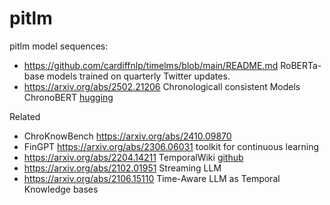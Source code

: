 # pitlm
pitlm model sequences: 

- https://github.com/cardiffnlp/timelms/blob/main/README.md  RoBERTa-base models trained on quarterly Twitter updates.
- https://arxiv.org/abs/2502.21206  Chronologicall consistent Models ChronoBERT   [hugging](https://huggingface.co/collections/manelalab/chronobert-67c1ca6c2382e03aaec446f8) 



Related

- ChroKnowBench https://arxiv.org/abs/2410.09870 
- FinGPT https://arxiv.org/abs/2306.06031 toolkit for continuous learning
- https://arxiv.org/abs/2204.14211   TemporalWiki  [github](https://github.com/joeljang/temporalwiki/tree/main)
- https://arxiv.org/abs/2102.01951   Streaming LLM
- https://arxiv.org/abs/2106.15110   Time-Aware LLM as Temporal Knowledge bases
